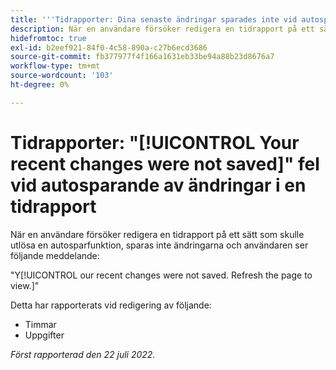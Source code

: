 ```yaml
---
title: '''Tidrapporter: Dina senaste ändringar sparades inte vid autosparande ändringar i en tidrapport'
description: När en användare försöker redigera en tidrapport på ett sätt som skulle utlösa ett automatiskt sparande sparas inte ändringarna och användaren ser meddelandet Dina senaste ändringar sparades inte. Uppdatera sidan för att visa den.
hidefromtoc: true
exl-id: b2eef921-84f0-4c58-890a-c27b6ecd3686
source-git-commit: fb377977f4f166a1631eb33be94a88b23d8676a7
workflow-type: tm+mt
source-wordcount: '103'
ht-degree: 0%

---
```


# Tidrapporter: &quot;[!UICONTROL Your recent changes were not saved]&quot; fel vid autosparande av ändringar i en tidrapport

När en användare försöker redigera en tidrapport på ett sätt som skulle utlösa en autosparfunktion, sparas inte ändringarna och användaren ser följande meddelande:

&quot;Y[!UICONTROL our recent changes were not saved. Refresh the page to view.]&quot;

Detta har rapporterats vid redigering av följande:

* Timmar
* Uppgifter

_Först rapporterad den 22 juli 2022._
